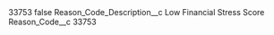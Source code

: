 <?xml version="1.0" encoding="UTF-8"?>
<CustomMetadata xmlns="http://soap.sforce.com/2006/04/metadata" xmlns:xsi="http://www.w3.org/2001/XMLSchema-instance" xmlns:xsd="http://www.w3.org/2001/XMLSchema">
    <label>33753</label>
    <protected>false</protected>
    <values>
        <field>Reason_Code_Description__c</field>
        <value xsi:type="xsd:string">Low Financial Stress Score</value>
    </values>
    <values>
        <field>Reason_Code__c</field>
        <value xsi:type="xsd:string">33753</value>
    </values>
</CustomMetadata>
